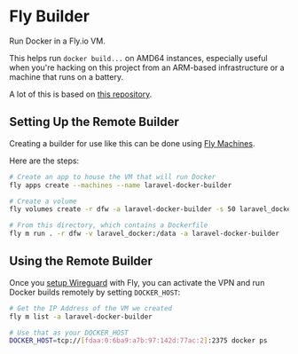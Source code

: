 # Fly Builder

Run Docker in a Fly.io VM. 

This helps run `docker build...` on AMD64 instances, especially useful when you're hacking on this project from an ARM-based infrastructure or a machine that runs on a battery.

A lot of this is based on [this repository](https://github.com/fly-apps/docker-daemon).

## Setting Up the Remote Builder

Creating a builder for use like this can be done using [Fly Machines](https://fly.io/docs/machines/).

Here are the steps:

```bash
# Create an app to house the VM that will run Docker
fly apps create --machines --name laravel-docker-builder

# Create a volume
fly volumes create -r dfw -a laravel-docker-builder -s 50 laravel_docker

# From this directory, which contains a Dockerfile
fly m run . -r dfw -v laravel_docker:/data -a laravel-docker-builder
```

## Using the Remote Builder

Once you [setup Wireguard](https://fly.io/docs/reference/private-networking/#private-network-vpn) with Fly, you can activate the VPN and run Docker builds remotely by setting `DOCKER_HOST`:

```bash
# Get the IP Address of the VM we created
fly m list -a laravel-docker-builder

# Use that as your DOCKER_HOST
DOCKER_HOST=tcp://[fdaa:0:6ba9:a7b:97:142d:77ac:2]:2375 docker ps
```
